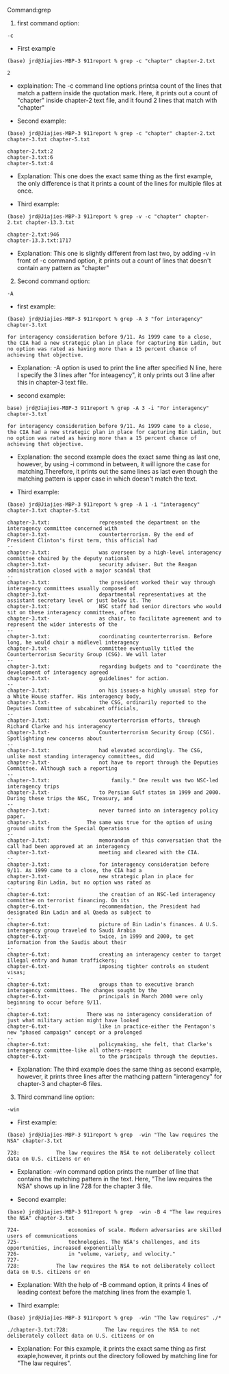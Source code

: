 Command:grep
 
1. first command option: 
```
-c
```
- First example
```
(base) jrd@Jiajies-MBP-3 911report % grep -c "chapter" chapter-2.txt 
```
```
2
```
- explaination:
The -c command line options printsa count of the lines that match a pattern inside the quotation mark. Here, it prints out a count of "chapter" inside chapter-2 text file, and it found 2 lines that match with "chapter"

- Second example:
```
(base) jrd@Jiajies-MBP-3 911report % grep -c "chapter" chapter-2.txt chapter-3.txt chapter-5.txt
```
```
chapter-2.txt:2
chapter-3.txt:6
chapter-5.txt:4
```
- Explanation:
This one does the exact same thing as the first example, the only difference is that it prints a count of the lines for multiple files at once.

- Third example:
```
(base) jrd@Jiajies-MBP-3 911report % grep -v -c "chapter" chapter-2.txt chapter-13.3.txt
```
```
chapter-2.txt:946
chapter-13.3.txt:1717
```
- Explanation:
This one is slightly different from last two, by adding -v in front of -c command option, it prints out a count of lines that doesn't contain any pattern as "chapter"

2. Second command option:
```
-A
```

- first example:
```
(base) jrd@Jiajies-MBP-3 911report % grep -A 3 "for interagency" chapter-3.txt
```
```
for interagency consideration before 9/11. As 1999 came to a close, the CIA had a new strategic plan in place for capturing Bin Ladin, but no option was rated as having more than a 15 percent chance of achieving that objective.
```
- Explanation:
-A option is used to print the line after specified N line, here I specify the 3 lines after "for inteagency", it only prints out 3 line after this in chapter-3 text file.

- second example:
```
base) jrd@Jiajies-MBP-3 911report % grep -A 3 -i "For interagency" chapter-3.txt
```
```
for interagency consideration before 9/11. As 1999 came to a close, the CIA had a new strategic plan in place for capturing Bin Ladin, but no option was rated as having more than a 15 percent chance of achieving that objective.
```
- Explanation: the second example does the exact same thing as last one, however, by using -i commond in between, it will ignore the case for matching.Therefore, it prints out the same lines as last even though the matching pattern is upper case in which doesn't match the text.

- Third example:
```
(base) jrd@Jiajies-MBP-3 911report % grep -A 1 -i "interagency" chapter-3.txt chapter-5.txt
```
```
chapter-3.txt:                represented the department on the interagency committee concerned with
chapter-3.txt-                counterterrorism. By the end of President Clinton's first term, this official had
--
chapter-3.txt:                was overseen by a high-level interagency committee chaired by the deputy national
chapter-3.txt-                security adviser. But the Reagan administration closed with a major scandal that
--
chapter-3.txt:                the president worked their way through interagency committees usually composed of
chapter-3.txt-                departmental representatives at the assistant secretary level or just below it. The
chapter-3.txt:                NSC staff had senior directors who would sit on these interagency committees, often
chapter-3.txt-                as chair, to facilitate agreement and to represent the wider interests of the
--
chapter-3.txt:                coordinating counterterrorism. Before long, he would chair a midlevel interagency
chapter-3.txt-                committee eventually titled the Counterterrorism Security Group (CSG). We will later
--
chapter-3.txt:                regarding budgets and to "coordinate the development of interagency agreed
chapter-3.txt-                guidelines" for action.
--
chapter-3.txt:                on his issues-a highly unusual step for a White House staffer. His interagency body,
chapter-3.txt-                the CSG, ordinarily reported to the Deputies Committee of subcabinet officials,
--
chapter-3.txt:                counterterrorism efforts, through Richard Clarke and his interagency
chapter-3.txt-                Counterterrorism Security Group (CSG). Spotlighting new concerns about
--
chapter-3.txt:                had elevated accordingly. The CSG, unlike most standing interagency committees, did
chapter-3.txt-                not have to report through the Deputies Committee. Although such a reporting
--
chapter-3.txt:                    family." One result was two NSC-led interagency trips
chapter-3.txt-                to Persian Gulf states in 1999 and 2000. During these trips the NSC, Treasury, and
--
chapter-3.txt:                never turned into an interagency policy paper.
chapter-3.txt-            The same was true for the option of using ground units from the Special Operations
--
chapter-3.txt:                memorandum of this conversation that the call had been approved at an interagency
chapter-3.txt-                meeting and cleared with the CIA.
--
chapter-3.txt:                for interagency consideration before 9/11. As 1999 came to a close, the CIA had a
chapter-3.txt-                new strategic plan in place for capturing Bin Ladin, but no option was rated as
--
chapter-6.txt:                the creation of an NSC-led interagency committee on terrorist financing. On its
chapter-6.txt-                recommendation, the President had designated Bin Ladin and al Qaeda as subject to
--
chapter-6.txt:                picture of Bin Ladin's finances. A U.S. interagency group traveled to Saudi Arabia
chapter-6.txt-                twice, in 1999 and 2000, to get information from the Saudis about their
--
chapter-6.txt:                creating an interagency center to target illegal entry and human traffickers;
chapter-6.txt-                imposing tighter controls on student visas;
--
chapter-6.txt:                groups than to executive branch interagency committees. The changes sought by the
chapter-6.txt-                principals in March 2000 were only beginning to occur before 9/11.
--
chapter-6.txt:            There was no interagency consideration of just what military action might have looked
chapter-6.txt-                like in practice-either the Pentagon's new "phased campaign" concept or a prolonged
--
chapter-6.txt:                policymaking, she felt, that Clarke's interagency committee-like all others-report
chapter-6.txt-                to the principals through the deputies.
```
- Explanation:
The third example does the same thing as second example, however, it prints three lines after the mathcing pattern "interagency" for chapter-3 and chapter-6 files.

3. Third command line option:
```
-win
```

- First example:
```
(base) jrd@Jiajies-MBP-3 911report % grep  -win "The law requires the NSA" chapter-3.txt 
```
```
728:            The law requires the NSA to not deliberately collect data on U.S. citizens or on
```
- Explanation:
-win command option prints the number of line that contains the matching pattern in the text. Here, "The law requires the NSA" shows up in line 728 for the chapter 3 file.

- Second example:
```
(base) jrd@Jiajies-MBP-3 911report % grep  -win -B 4 "The law requires the NSA" chapter-3.txt
```
```
724-                economies of scale. Modern adversaries are skilled users of communications
725-                technologies. The NSA's challenges, and its opportunities, increased exponentially
726-                in "volume, variety, and velocity."
727-            
728:            The law requires the NSA to not deliberately collect data on U.S. citizens or on
```
- Explanation:
With the help of -B command option, it prints 4 lines of leading context before the matching lines from the example 1.

- Third example:
```
(base) jrd@Jiajies-MBP-3 911report % grep  -win "The law requires" ./*
```
```
./chapter-3.txt:728:            The law requires the NSA to not deliberately collect data on U.S. citizens or on
```
- Explanation:
For this example, it prints the exact same thing as first exaple,however, it prints out the directory followed by matching line for "The law requires".
